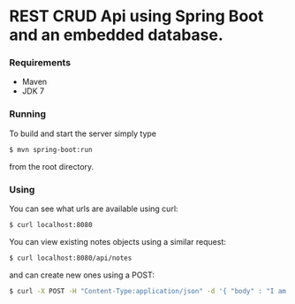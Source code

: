 # REST CRUD Api using Spring Boot and an embedded database.


### Requirements

- Maven
- JDK 7

### Running

To build and start the server simply type

```sh
$ mvn spring-boot:run
```

from the root directory.

### Using

You can see what urls are available using curl:

```sh
$ curl localhost:8080
```

You can view existing notes objects using a similar request:

```sh
$ curl localhost:8080/api/notes
```

and can create new ones using a POST:

```sh
$ curl -X POST -H "Content-Type:application/json" -d '{ "body" : "I am a note"}' localhost:8080/api/notes
```
